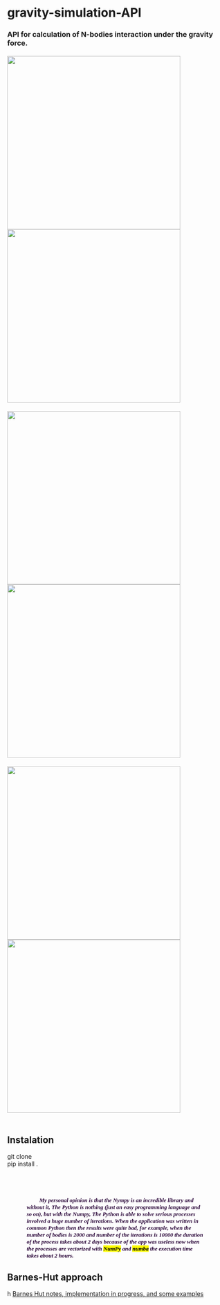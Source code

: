 
<h1>gravity-simulation-API </h1>
<h3  face = "Times New Roma" color='#270336'  >
  API for  calculation of N-bodies interaction under the gravity force.
<br> <br>
       
   <img height="400" width="400" src="https://daodavid.github.io/gravity-simulation/resources/gift-generated-examples/b-7.gif">
  <img height="400" width="400" src="https://daodavid.github.io/gravity-simulation/resources/gift-generated-examples/11.gif"> 
 <br> <br>
  <img height="400" width="400" src="https://daodavid.github.io/gravity-simulation/resources/gift-generated-examples/b-16.gif">    
  <IMG height="400" width="400" src="https://daodavid.github.io/gravity-simulation/resources/gift-generated-examples/b-100.gif"> 
  <br> <br>
  <img height="400" width="400" src="https://daodavid.github.io/gravity-simulation/resources/gift-generated-examples/201-b.gif">    
  <img height="400" width="400" src="https://daodavid.github.io/gravity-simulation/resources/gift-generated-examples/2550-examples.gif"> 
  <br> <br>   
  <h2>Instalation </h2>
  git clone <br>
  pip install . <br>

<br> <br>
<h5 size="2" id="int-1" style="margin-right: 45px; margin-left: 45px">
<font face="Times New Roma" size="2" color='#270336' >
      &nbsp;&nbsp;&nbsp;&nbsp; &nbsp;&nbsp;&nbsp;&nbsp;My personal opinion is that the  Nympy is an incredible library and without it, The Python is nothing (just an easy programming language and so on), but with the Numpy, The  Python is able to solve serious processes involved a huge number of iterations. When the application was written in common Python then the results were quite bad, for example, when the number of bodies is 2000 and number of the iterations is  10000 the duration of the process takes about 2 days because of the app was useless now when the processes are vectorized with <mark>NumPy</mark> and <mark>numba</mark> the execution time takes about 2 hours.
    </font>
</h5>   
    
 
   
  


<h2>Barnes-Hut approach</h2>h
<a href='https://github.com/daodavid/gravity-simulation/blob/BarnesHut_notes_and_implementatios/README.md'>Barnes Hut notes, implementation in progress, and some examples </a>
